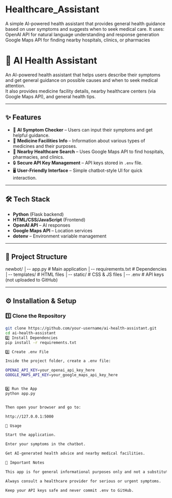 # Healthcare_Assistant
A simple AI-powered health assistant that provides general health guidance based on user symptoms and suggests when to seek medical care. It uses:  OpenAI API for natural language understanding and response generation  Google Maps API for finding nearby hospitals, clinics, or pharmacies
# 🏥 AI Health Assistant

An AI-powered health assistant that helps users describe their symptoms and get general guidance on possible causes and when to seek medical attention.  
It also provides medicine facility details, nearby healthcare centers (via Google Maps API), and general health tips.

---

## ✨ Features
- 🤖 **AI Symptom Checker** – Users can input their symptoms and get helpful guidance.
- 💊 **Medicine Facilities Info** – Information about various types of medicines and their purposes.
- 📍 **Nearby Healthcare Search** – Uses Google Maps API to find hospitals, pharmacies, and clinics.
- 🔒 **Secure API Key Management** – API keys stored in `.env` file.
- 🖥 **User-Friendly Interface** – Simple chatbot-style UI for quick interaction.

---

## 🛠 Tech Stack
- **Python** (Flask backend)
- **HTML/CSS/JavaScript** (Frontend)
- **OpenAI API** – AI responses
- **Google Maps API** – Location services
- **dotenv** – Environment variable management

---

## 📂 Project Structure
newbot/
│-- app.py # Main application
│-- requirements.txt # Dependencies
│-- templates/ # HTML files
│-- static/ # CSS & JS files
│-- .env # API keys (not uploaded to GitHub)

---

## ⚙️ Installation & Setup

### 1️⃣ Clone the Repository
```bash
git clone https://github.com/your-username/ai-health-assistant.git
cd ai-health-assistant
2️⃣ Install Dependencies
pip install -r requirements.txt

3️⃣ Create .env File

Inside the project folder, create a .env file:

OPENAI_API_KEY=your_openai_api_key_here
GOOGLE_MAPS_API_KEY=your_google_maps_api_key_here


4️⃣ Run the App
python app.py


Then open your browser and go to:

http://127.0.0.1:5000

🚀 Usage

Start the application.

Enter your symptoms in the chatbot.

Get AI-generated health advice and nearby medical facilities.

📌 Important Notes

This app is for general informational purposes only and not a substitute for professional medical advice.

Always consult a healthcare provider for serious or urgent symptoms.

Keep your API keys safe and never commit .env to GitHub.
